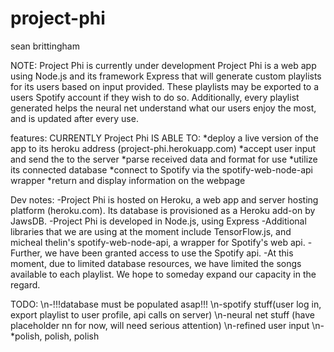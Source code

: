 ﻿# project-phi
sean brittingham

NOTE: Project Phi is currently under development
  Project Phi is a web app using Node.js and its framework Express that will generate custom playlists for its users based on 
  input provided. These playlists may be exported to a users Spotify account if they wish to do so. Additionally, every playlist
  generated helps the neural net understand what our users enjoy the most, and is updated after every use.

features:
CURRENTLY Project Phi IS ABLE TO:
    *deploy a live version of the app to its heroku address (project-phi.herokuapp.com)
    *accept user input and send the to the server
    *parse received data and format for use
    *utilize its connected database
    *connect to Spotify via the spotify-web-node-api wrapper
    *return and display information on the webpage
  
Dev notes:
  -Project Phi is hosted on Heroku, a web app and server hosting platform (heroku.com). Its database is provisioned as a Heroku add-on
  by JawsDB.
  -Project Phi is developed in Node.js, using Express
  -Additional libraries that we are using at the moment include TensorFlow.js, and micheal thelin's spotify-web-node-api, a wrapper 
  for Spotify's web api.
  -Further, we have been granted access to use the Spotify api.
  -At this moment, due to limited database resources, we have limited the songs available to each playlist. We hope to someday expand
  our capacity in the regard.
  

  
TODO:
  \n-!!!database must be populated asap!!!
  \n-spotify stuff(user log in, export playlist to user profile, api calls on server)
  \n-neural net stuff (have placeholder nn for now, will need serious attention)
  \n-refined user input
  \n-*polish, polish, polish
  

